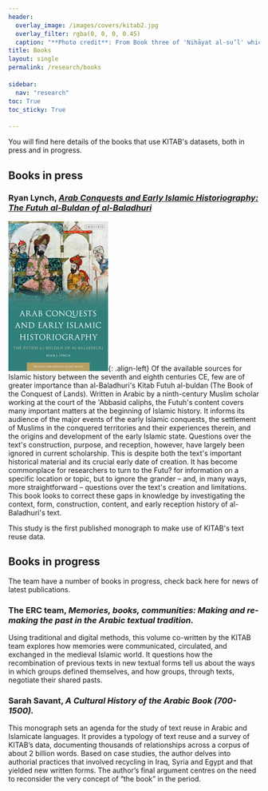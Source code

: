 ```yaml
---
header:
  overlay_image: /images/covers/kitab2.jpg
  overlay_filter: rgba(0, 0, 0, 0.45)
  caption: "**Photo credit**: From Book three of 'Nihāyat al-su’l' which gives instructions on using lances. Dated 773/1371 (Add. MS. 18866, f. 113r)"
title: Books
layout: single
permalink: /research/books

sidebar:
  nav: "research"
toc: True
toc_sticky: True

---
```


You will find here details of the books that use KITAB's datasets, both in press and in progress. 

## Books in press

### Ryan Lynch, [*Arab Conquests and Early Islamic Historiography: The Futuh al-Buldan of al-Baladhuri*](https://www.bloomsbury.com/uk/arab-conquests-and-early-islamic-historiography-9781838604400/)
![](/images/research/lynch-historiography.jpg){: .align-left} 
Of the available sources for Islamic history between the seventh and eighth centuries CE, few are of greater importance than al-Baladhuri's Kitab Futuh al-buldan (The Book of the Conquest of Lands). Written in Arabic by a ninth-century Muslim scholar working at the court of the 'Abbasid caliphs, the Futuh's content covers many important matters at the beginning of Islamic history. It informs its audience of the major events of the early Islamic conquests, the settlement of Muslims in the conquered territories and their experiences therein, and the origins and development of the early Islamic state. Questions over the text's construction, purpose, and reception, however, have largely been ignored in current scholarship. This is despite both the text's important historical material and its crucial early date of creation. It has become commonplace for researchers to turn to the Futu? for information on a specific location or topic, but to ignore the grander – and, in many ways, more straightforward – questions over the text's creation and limitations. This book looks to correct these gaps in knowledge by investigating the context, form, construction, content, and early reception history of al-Baladhuri's text.

This study is the first published monograph to make use of KITAB's text reuse data.

## Books in progress

The team have a number of books in progress, check back here for news of latest publications.

### The ERC team, *Memories, books, communities: Making and re-making the past in the Arabic textual tradition.*

Using traditional and digital methods, this volume co-written by the KITAB team explores how memories were communicated, circulated, and exchanged in the medieval Islamic world. It questions how the recombination of previous texts in new textual forms tell us about the ways in which groups defined themselves, and how groups, through texts, negotiate their shared pasts.

### Sarah Savant, *A Cultural History of the Arabic Book (700-1500).*

This monograph sets an agenda for the study of text reuse in Arabic and Islamicate languages. It provides a typology of text reuse and a survey of KITAB’s data, documenting thousands of relationships across a corpus of about 2 billion words. Based on case studies, the author delves into authorial practices that involved recycling in Iraq, Syria and Egypt and that yielded new written forms. The author’s final argument centres on the need to reconsider the very concept of “the book” in the period.

